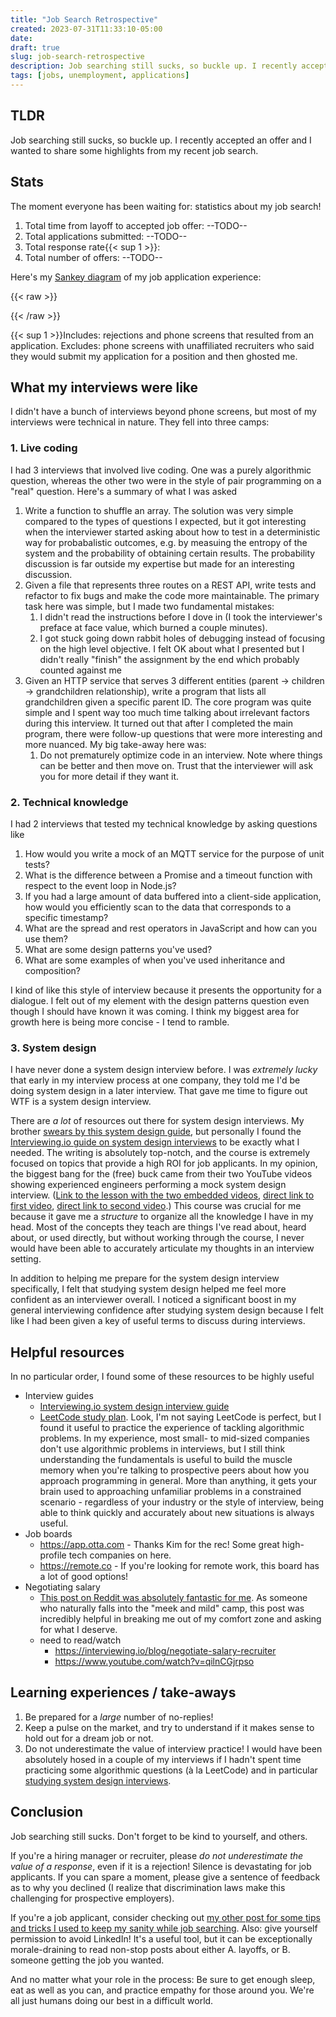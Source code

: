 ```yaml
---
title: "Job Search Retrospective"
created: 2023-07-31T11:33:10-05:00
date:
draft: true
slug: job-search-retrospective
description: Job searching still sucks, so buckle up. I recently accepted an offer and I wanted to share some highlights from my recent job search.
tags: [jobs, unemployment, applications]
---
```


## TLDR

Job searching still sucks, so buckle up. I recently accepted an offer and I wanted to share some highlights from my recent job search.

## Stats

The moment everyone has been waiting for: statistics about my job search!

1. Total time from layoff to accepted job offer: --TODO--
2. Total applications submitted: --TODO--
3. Total response rate{{< sup 1 >}}:
4. Total number of offers: --TODO--

Here's my [Sankey diagram](https://sankeymatic.com/build/) of my job application experience:

{{< raw >}}

<!-- insert SVG here -->

{{< /raw >}}

{{< sup 1 >}}Includes: rejections and phone screens that resulted from an application. Excludes: phone screens with unaffiliated recruiters who said they would submit my application for a position and then ghosted me.

## What my interviews were like

I didn't have a bunch of interviews beyond phone screens, but most of my interviews were technical in nature. They fell into three camps:

### 1. Live coding

I had 3 interviews that involved live coding. One was a purely algorithmic question, whereas the other two were in the style of pair programming on a "real" question. Here's a summary of what I was asked

1. Write a function to shuffle an array. The solution was very simple compared to the types of questions I expected, but it got interesting when the interviewer started asking about how to test in a deterministic way for probabalistic outcomes, e.g. by measuing the entropy of the system and the probability of obtaining certain results. The probability discussion is far outside my expertise but made for an interesting discussion.
2. Given a file that represents three routes on a REST API, write tests and refactor to fix bugs and make the code more maintainable. The primary task here was simple, but I made two fundamental mistakes:
   1. I didn't read the instructions before I dove in (I took the interviewer's preface at face value, which burned a couple minutes).
   2. I got stuck going down rabbit holes of debugging instead of focusing on the high level objective. I felt OK about what I presented but I didn't really "finish" the assignment by the end which probably counted against me
3. Given an HTTP service that serves 3 different entities (parent -> children -> grandchildren relationship), write a program that lists all grandchildren given a specific parent ID. The core program was quite simple and I spent way too much time talking about irrelevant factors during this interview. It turned out that after I completed the main program, there were follow-up questions that were more interesting and more nuanced. My big take-away here was:
   1. Do not prematurely optimize code in an interview. Note where things can be better and then move on. Trust that the interviewer will ask you for more detail if they want it.

### 2. Technical knowledge

I had 2 interviews that tested my technical knowledge by asking questions like

1. How would you write a mock of an MQTT service for the purpose of unit tests?
2. What is the difference between a Promise and a timeout function with respect to the event loop in Node.js?
3. If you had a large amount of data buffered into a client-side application, how would you efficiently scan to the data that corresponds to a specific timestamp?
4. What are the spread and rest operators in JavaScript and how can you use them?
5. What are some design patterns you've used?
6. What are some examples of when you've used inheritance and composition?

I kind of like this style of interview because it presents the opportunity for a dialogue. I felt out of my element with the design patterns question even though I should have known it was coming. I think my biggest area for growth here is being more concise - I tend to ramble.

### 3. System design

I have never done a system design interview before. I was _extremely lucky_ that early in my interview process at one company, they told me I'd be doing system design in a later interview. That gave me time to figure out WTF is a system design interview.

There are _a lot_ of resources out there for system design interviews. My brother [swears by this system design guide](https://github.com/donnemartin/system-design-primer#study-guide), but personally I found the [Interviewing.io guide on system design interviews](https://interviewing.io/guides/system-design-interview/) to be exactly what I needed. The writing is absolutely top-notch, and the course is extremely focused on topics that provide a high ROI for job applicants. In my opinion, the biggest bang for the (free) buck came from their two YouTube videos showing experienced engineers performing a mock system design interview. ([Link to the lesson with the two embedded videos](https://interviewing.io/guides/system-design-interview/part-two#a-there-s-no-right-way-to-design-a-system), [direct link to first video](https://www.youtube.com/watch?v=Zi0pPkiFemE), [direct link to second video](https://www.youtube.com/watch?v=PU_sgwZvm6s).) This course was crucial for me because it gave me a _structure_ to organize all the knowledge I have in my head. Most of the concepts they teach are things I've read about, heard about, or used directly, but without working through the course, I never would have been able to accurately articulate my thoughts in an interview setting.

In addition to helping me prepare for the system design interview specifically, I felt that studying system design helped me feel more confident as an interviewer overall. I noticed a significant boost in my general interviewing confidence after studying system design because I felt like I had been given a key of useful terms to discuss during interviews.

## Helpful resources

In no particular order, I found some of these resources to be highly useful

- Interview guides
  - [Interviewing.io system design interview guide](https://interviewing.io/guides/system-design-interview/)
  - [LeetCode study plan](https://leetcode.com/studyplan/). Look, I'm not saying LeetCode is perfect, but I found it useful to practice the experience of tackling algorithmic problems. In my experience, most small- to mid-sized companies don't use algorithmic problems in interviews, but I still think understanding the fundamentals is useful to build the muscle memory when you're talking to prospective peers about how you approach programming in general. More than anything, it gets your brain used to approaching unfamiliar problems in a constrained scenario - regardless of your industry or the style of interview, being able to think quickly and accurately about new situations is always useful.
- Job boards
  - https://app.otta.com - Thanks Kim for the rec! Some great high-profile tech companies on here.
  - https://remote.co - If you're looking for remote work, this board has a lot of good options!
- Negotiating salary
  - [This post on Reddit was absolutely fantastic for me](https://www.reddit.com/r/cscareerquestions/comments/10aglj4/negotiating_salary_quick_guide_on_how_to_get_more/). As someone who naturally falls into the "meek and mild" camp, this post was incredibly helpful in breaking me out of my comfort zone and asking for what I deserve.
  - need to read/watch
    - https://interviewing.io/blog/negotiate-salary-recruiter
    - https://www.youtube.com/watch?v=qilnCGjrpso

## Learning experiences / take-aways

1. Be prepared for a _large_ number of no-replies!
2. Keep a pulse on the market, and try to understand if it makes sense to hold out for a dream job or not.
3. Do not underestimate the value of interview practice! I would have been absolutely hosed in a couple of my interviews if I hadn't spent time practicing some algorithmic questions (à la LeetCode) and in particular [studying system design interviews](https://interviewing.io/guides/system-design-interview/).

## Conclusion

Job searching still sucks. Don't forget to be kind to yourself, and others.

If you're a hiring manager or recruiter, please _do not underestimate the value of a response_, even if it is a rejection! Silence is devastating for job applicants. If you can spare a moment, please give a sentence of feedback as to why you declined (I realize that discrimination laws make this challenging for prospective employers).

If you're a job applicant, consider checking out [my other post for some tips and tricks I used to keep my sanity while job searching](https://blog.ericyd.com/how-i-kept-my-sanity-in-my-first-month-of-job-searching/). Also: give yourself permission to avoid LinkedIn! It's a useful tool, but it can be exceptionally morale-draining to read non-stop posts about either A. layoffs, or B. someone getting the job you wanted.

And no matter what your role in the process: Be sure to get enough sleep, eat as well as you can, and practice empathy for those around you. We're all just humans doing our best in a difficult world.
